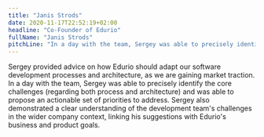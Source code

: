 ```yaml
---
title: "Janis Strods"
date: 2020-11-17T22:52:19+02:00
headline: "Co-Founder of Edurio"
fullName: "Janis Strods"
pitchLine: "In a day with the team, Sergey was able to precisely identify the core challenges (regarding both process and architecture) and was able to propose an actionable set of priorities to address"
---
```


Sergey provided advice on how Edurio should adapt our software development processes and architecture, as we are gaining market traction.
In a day with the team, Sergey was able to precisely identify the core challenges (regarding both process and architecture) and was able to propose an actionable set of priorities to address.
Sergey also demonstrated a clear understanding of the development team's challenges in the wider company context, linking his suggestions with Edurio's business and product goals.
